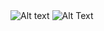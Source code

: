 <div class="img-grid">
<img src="../assets/img/img-1.png" alt="Alt text">
<img src="../assets/img/img-2.png" alt="Alt Text">
</div>
